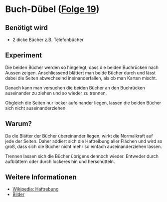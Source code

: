 # Buch-Dübel ([Folge 19](http://minkorrekt.de/methodisch-inkorrekt-folge-19-kernspeisetemperatur/))

## Benötigt wird
- 2 dicke Bücher z.B. Telefonbücher

## Experiment
Die beiden Bücher werden so hingelegt, dass die beiden Buchrücken nach Aussen zeigen. Anschliessend blättert man beide Bücher durch und lässt dabei die Seiten abwechselnd ineinanderfallen, als ob man Karten mischt.

Danach kann man versuchen die beiden Bücher an den Buchrücken auseinander zu ziehen und so wieder zu trennen.

Obgleich die Seiten nur locker aufeinander liegen, lassen die beiden Bücher sich nicht auseinanderziehen.

## Warum?
Da die Blätter der Bücher übereinander liegen, wirkt die Normalkraft auf jede der Seiten. Daher addiert sich die Haftreibung aller Flächen und wird so groß, dass sich die Bücher nicht mehr so einfach auseinanderziehen lassen.

Trennen lassen sich die Bücher übrigens dennoch wieder. Entweder durch aufblättern oder durch lockeres hin und herschütteln.

## Weitere Informationen
- [Wikipedia: Haftrebung](https://de.wikipedia.org/wiki/Haftreibung)
- [Bilder](https://plus.google.com/photos/107341743493109591753/albums/5973874316124052785?authkey=CKbqqaGl5MWAJQ)
